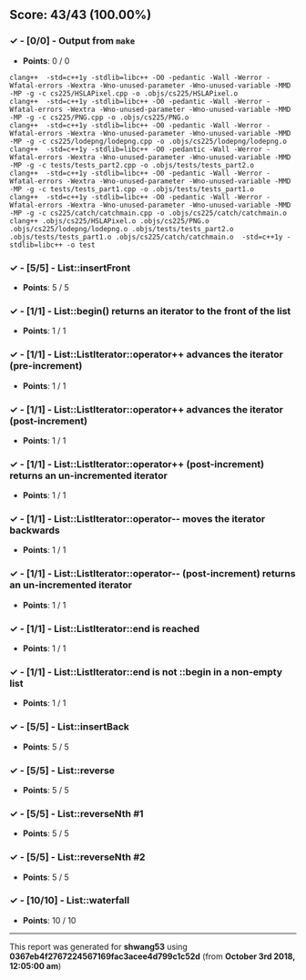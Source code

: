


## Score: 43/43 (100.00%)


### ✓ - [0/0] - Output from `make`

- **Points**: 0 / 0


```
clang++  -std=c++1y -stdlib=libc++ -O0 -pedantic -Wall -Werror -Wfatal-errors -Wextra -Wno-unused-parameter -Wno-unused-variable -MMD -MP -g -c cs225/HSLAPixel.cpp -o .objs/cs225/HSLAPixel.o
clang++  -std=c++1y -stdlib=libc++ -O0 -pedantic -Wall -Werror -Wfatal-errors -Wextra -Wno-unused-parameter -Wno-unused-variable -MMD -MP -g -c cs225/PNG.cpp -o .objs/cs225/PNG.o
clang++  -std=c++1y -stdlib=libc++ -O0 -pedantic -Wall -Werror -Wfatal-errors -Wextra -Wno-unused-parameter -Wno-unused-variable -MMD -MP -g -c cs225/lodepng/lodepng.cpp -o .objs/cs225/lodepng/lodepng.o
clang++  -std=c++1y -stdlib=libc++ -O0 -pedantic -Wall -Werror -Wfatal-errors -Wextra -Wno-unused-parameter -Wno-unused-variable -MMD -MP -g -c tests/tests_part2.cpp -o .objs/tests/tests_part2.o
clang++  -std=c++1y -stdlib=libc++ -O0 -pedantic -Wall -Werror -Wfatal-errors -Wextra -Wno-unused-parameter -Wno-unused-variable -MMD -MP -g -c tests/tests_part1.cpp -o .objs/tests/tests_part1.o
clang++  -std=c++1y -stdlib=libc++ -O0 -pedantic -Wall -Werror -Wfatal-errors -Wextra -Wno-unused-parameter -Wno-unused-variable -MMD -MP -g -c cs225/catch/catchmain.cpp -o .objs/cs225/catch/catchmain.o
clang++ .objs/cs225/HSLAPixel.o .objs/cs225/PNG.o .objs/cs225/lodepng/lodepng.o .objs/tests/tests_part2.o .objs/tests/tests_part1.o .objs/cs225/catch/catchmain.o  -std=c++1y -stdlib=libc++ -o test

```


### ✓ - [5/5] - List::insertFront

- **Points**: 5 / 5





### ✓ - [1/1] - List::begin() returns an iterator to the front of the list

- **Points**: 1 / 1





### ✓ - [1/1] - List::ListIterator::operator++ advances the iterator (pre-increment)

- **Points**: 1 / 1





### ✓ - [1/1] - List::ListIterator::operator++ advances the iterator (post-increment)

- **Points**: 1 / 1





### ✓ - [1/1] - List::ListIterator::operator++ (post-increment) returns an un-incremented iterator

- **Points**: 1 / 1





### ✓ - [1/1] - List::ListIterator::operator-- moves the iterator backwards

- **Points**: 1 / 1





### ✓ - [1/1] - List::ListIterator::operator-- (post-increment) returns an un-incremented iterator

- **Points**: 1 / 1





### ✓ - [1/1] - List::ListIterator::end is reached

- **Points**: 1 / 1





### ✓ - [1/1] - List::ListIterator::end is not ::begin in a non-empty list

- **Points**: 1 / 1





### ✓ - [5/5] - List::insertBack

- **Points**: 5 / 5





### ✓ - [5/5] - List::reverse

- **Points**: 5 / 5





### ✓ - [5/5] - List::reverseNth #1

- **Points**: 5 / 5





### ✓ - [5/5] - List::reverseNth #2

- **Points**: 5 / 5





### ✓ - [10/10] - List::waterfall

- **Points**: 10 / 10





---

This report was generated for **shwang53** using **0367eb4f2767224567169fac3acee4d799c1c52d** (from **October 3rd 2018, 12:05:00 am**)
